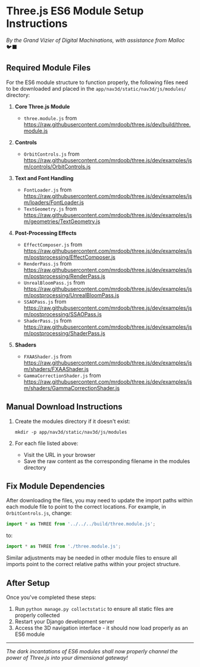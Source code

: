 # Three.js ES6 Module Setup Instructions

*By the Grand Vizier of Digital Machinations, with assistance from Malloc* 🐦‍⬛

## Required Module Files

For the ES6 module structure to function properly, the following files need to be downloaded and placed in the `app/nav3d/static/nav3d/js/modules/` directory:

1. **Core Three.js Module**
   - `three.module.js` from https://raw.githubusercontent.com/mrdoob/three.js/dev/build/three.module.js

2. **Controls**
   - `OrbitControls.js` from https://raw.githubusercontent.com/mrdoob/three.js/dev/examples/jsm/controls/OrbitControls.js

3. **Text and Font Handling**
   - `FontLoader.js` from https://raw.githubusercontent.com/mrdoob/three.js/dev/examples/jsm/loaders/FontLoader.js
   - `TextGeometry.js` from https://raw.githubusercontent.com/mrdoob/three.js/dev/examples/jsm/geometries/TextGeometry.js

4. **Post-Processing Effects**
   - `EffectComposer.js` from https://raw.githubusercontent.com/mrdoob/three.js/dev/examples/jsm/postprocessing/EffectComposer.js
   - `RenderPass.js` from https://raw.githubusercontent.com/mrdoob/three.js/dev/examples/jsm/postprocessing/RenderPass.js
   - `UnrealBloomPass.js` from https://raw.githubusercontent.com/mrdoob/three.js/dev/examples/jsm/postprocessing/UnrealBloomPass.js
   - `SSAOPass.js` from https://raw.githubusercontent.com/mrdoob/three.js/dev/examples/jsm/postprocessing/SSAOPass.js
   - `ShaderPass.js` from https://raw.githubusercontent.com/mrdoob/three.js/dev/examples/jsm/postprocessing/ShaderPass.js

5. **Shaders**
   - `FXAAShader.js` from https://raw.githubusercontent.com/mrdoob/three.js/dev/examples/jsm/shaders/FXAAShader.js
   - `GammaCorrectionShader.js` from https://raw.githubusercontent.com/mrdoob/three.js/dev/examples/jsm/shaders/GammaCorrectionShader.js

## Manual Download Instructions

1. Create the modules directory if it doesn't exist:
   ```
   mkdir -p app/nav3d/static/nav3d/js/modules
   ```

2. For each file listed above:
   - Visit the URL in your browser
   - Save the raw content as the corresponding filename in the modules directory

## Fix Module Dependencies

After downloading the files, you may need to update the import paths within each module file to point to the correct locations. For example, in `OrbitControls.js`, change:

```javascript
import * as THREE from '../../../build/three.module.js';
```

to:

```javascript
import * as THREE from './three.module.js';
```

Similar adjustments may be needed in other module files to ensure all imports point to the correct relative paths within your project structure.

## After Setup

Once you've completed these steps:

1. Run `python manage.py collectstatic` to ensure all static files are properly collected
2. Restart your Django development server
3. Access the 3D navigation interface - it should now load properly as an ES6 module

---

*The dark incantations of ES6 modules shall now properly channel the power of Three.js into your dimensional gateway!* 